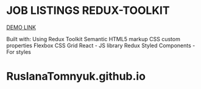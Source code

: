 # JOB LISTINGS REDUX-TOOLKIT

   [DEMO LINK](https://ruslanatomnyuk.github.io/RuslanaTomnyuk.github.io.redux_jobs_listings/)

Built with:
Using Redux Toolkit
Semantic HTML5 markup
CSS custom properties
Flexbox
CSS Grid
React - JS library
Redux
Styled Components - For styles
# RuslanaTomnyuk.github.io
